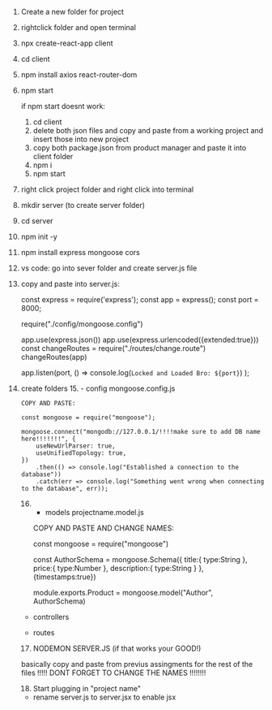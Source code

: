 1. Create a new folder for project
2. rightclick folder and open terminal 
3. npx create-react-app client
4. cd client
5. npm install axios react-router-dom
6. npm start

    if npm start doesnt work: 
    1. cd client 
    2. 
		delete both json files and copy and paste from a working project and insert those into new project
    3. copy both package.json from product manager and paste it into client folder
    4. npm i 
    5. npm start

7. right click project folder and right click into terminal
8. mkdir server (to create server folder)
9. cd server
10. npm init -y
11. npm install express mongoose cors
12. vs code: go into sever folder and create server.js file
13. copy and paste into server.js:

    const express = require('express');
    const app = express();
    const port = 8000;

    require("./config/mongoose.config")

    app.use(express.json())
    app.use(express.urlencoded({extended:true}))
    const changeRoutes = require("./routes/change.route")
    changeRoutes(app)

    app.listen(port, () => console.log(`Locked and Loaded Bro: ${port}`) );

14. create folders
    15. - config
        mongoose.config.js 
        
        COPY AND PASTE: 
        
        const mongoose = require("mongoose");

        mongoose.connect("mongodb://127.0.0.1/!!!!make sure to add DB name here!!!!!!!", {
            useNewUrlParser: true,
            useUnifiedTopology: true,
        })
            .then(() => console.log("Established a connection to the database"))
            .catch(err => console.log("Something went wrong when connecting to the database", err));

    16. - models
        projectname.model.js

        COPY AND PASTE AND CHANGE NAMES:

        const mongoose = require("mongoose")

        const AuthorSchema = mongoose.Schema({
            title:{
                type:String
            },
            price:{
                type:Number
            },
            description:{
                type:String
            }
        }, {timestamps:true})

        module.exports.Product = mongoose.model("Author", AuthorSchema)
    
    
    
    - controllers


    - routes

	17. NODEMON SERVER.JS (if that works your GOOD!)


    basically copy and paste from previus assingments for the rest of the files
    !!!!! DONT FORGET TO CHANGE THE NAMES !!!!!!!!

	18. Start plugging in "project name"
	- rename server.js to server.jsx to enable jsx